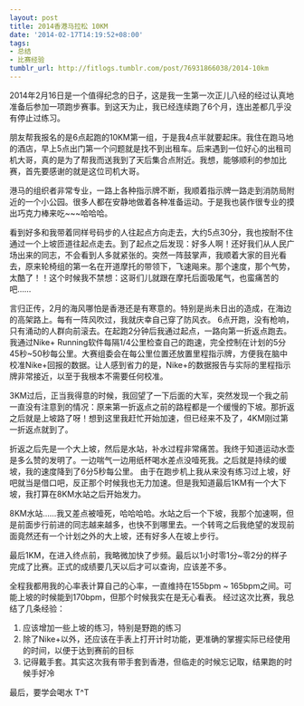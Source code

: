 ```yaml
---
layout: post
title: 2014香港马拉松 10KM
date: '2014-02-17T14:19:52+08:00'
tags:
- 总结
- 比赛经验
tumblr_url: http://fitlogs.tumblr.com/post/76931866038/2014-10km
---
```

2014年2月16日是一个值得纪念的日子，这是我一生第一次正儿八经的经过认真地准备后参加一项跑步赛事。到这天为止，我已经连续跑了6个月，连出差都几乎没有停止过练习。

朋友帮我报名的是6点起跑的10KM第一组，于是我4点半就要起床。我住在跑马地的酒店，早上5点出门第一个问题就是找不到出租车。后来遇到一位好心的出租司机大哥，真的是为了帮我而送我到了天后集合点附近。我想，能够顺利的参加比赛，首先要感谢的就是这位司机大哥。

港马的组织者非常专业，一路上各种指示牌不断，我顺着指示牌一路走到消防局附近的一个小公园。很多人都在安静地做着各种准备运动。于是我也装作很专业的摸出巧克力棒来吃~~~哈哈哈。

看到好多和我带着同样号码步的人往起点方向走去，大约5点30分，我也按耐不住通过一个上坡匝道往起点走去。到了起点之后发现：好多人啊！还好我们从人民广场出来的同志，不会看到人多就紧张的。突然一阵鼓掌声，我顺着大家的目光看去，原来轮椅组的第一名在开道摩托的带领下，飞速飚来。那个速度，那个气势，太酷了！！这个时候我不禁想：这哥们儿就跟在摩托后面吸尾气，也蛮痛苦的吧……

言归正传，2月的海风哪怕是香港还是有寒意的。特别是尚未日出的造成，在海边的高架路上。每有一阵风吹过，我就庆幸自己穿了防风衣。
6点开跑，没有枪响，只有涌动的人群向前滚去。在起跑2分钟后我通过起点，一路向第一折返点跑去。我通过Nike+ Running软件每隔1/4公里检查自己的跑速，完全控制在计划的5分45秒~50秒每公里。大赛组委会在每公里位置还放置里程指示牌，方便我在脑中校准Nike+回报的数据。让人感到省力的是，Nike+的数据报告与实际的里程指示牌非常接近，以至于我根本不需要任何校准。

3KM过后，正当我得意的时候，我回望了一下后面的大军，突然发现一个我之前一直没有注意到的情况：原来第一折返点之前的路程都是一个缓慢的下坡。那折返之后就是上坡路了呀！想到这里我赶忙开始加速，但已经来不及了，4KM刚过第一折返点就到了。

折返之后先是一个大上坡，然后是水站，补水过程非常痛苦。我终于知道运动水壶是多么赞的发明了。一边喘气一边用纸杯喝水差点没噎死我。之后就是持续的缓坡，我的速度降到了6分5秒每公里。
由于在跑步机上我从来没有练习过上坡，好吧就当是借口吧，反正那个时候我也无力加速。但是我知道最后1KM有一个大下坡，我打算在8KM水站之后开始发力。

8KM水站……我又差点被噎死，哈哈哈哈。水站之后一个下坡，我那个加速啊，但是前面步行前进的同志越来越多，也快不到哪里去。一个转弯之后我绝望的发现前面竟然还有一个计划之外的大上坡，还有好多人在坡上步行。

最后1KM，在进入终点前，我略微加快了步频。最后以1小时零1分~零2分的样子完成了比赛。正式的成绩要几天以后才可以查询，应该差不多。

全程我都用我的心率表计算自己的心率，一直维持在155bpm ~ 165bpm之间。可能上坡的时候能到170bpm，但那个时候我实在是无心看表。
经过这次比赛，我总结了几条经验：

1. 应该增加一些上坡的练习，特别是野跑的练习
2. 除了Nike+以外，还应该在手表上打开计时功能，更准确的掌握实际已经使用的时间，以便于达到赛前的目标
3. 记得戴手套。其实这次我有带手套到香港，但临走的时候忘记取，结果跑的时候手好冷

最后，要学会喝水 T^T
